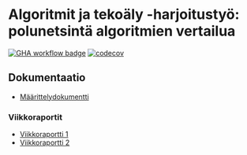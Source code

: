 # Algoritmit ja tekoäly -harjoitustyö: polunetsintä algoritmien vertailua
[![GHA workflow badge](https://github.com/Wincewind/tiralabra/workflows/CI/badge.svg)](https://github.com/Wincewind/tiralabra/actions/workflows/main.yml)
[![codecov](https://codecov.io/gh/Wincewind/tiralabra/graph/badge.svg?token=TGY0XJ0UZM)](https://codecov.io/gh/Wincewind/tiralabra)

## Dokumentaatio
- [Määrittelydokumentti](dokumentaatio/Määrittelydokumentti.md)

### Viikkoraportit
- [Viikkoraportti 1](dokumentaatio/viikkoraportit/viikkoraportti_1.md)
- [Viikkoraportti 2](dokumentaatio/viikkoraportit/viikkoraportti_2.md)
